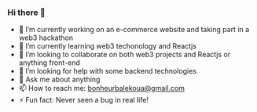 ### Hi there 👋

- 🔭 I’m currently working on an e-commerce website and taking part in a web3 hackathon 
- 🌱 I’m currently learning web3 techonology and Reactjs
- 👯 I’m looking to collaborate on both web3 projects and Reactjs or anything front-end
- 🤔 I’m looking for help with some backend technologies
- 💬 Ask me about anything
- 📫 How to reach me: bonheurbalekoua@gmail.com
- ⚡ Fun fact: Never seen a bug in real life!
